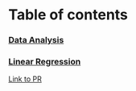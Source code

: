 # Table of contents

### [Data Analysis](./data_analysis)
### [Linear Regression](./linear_regression)


[Link to PR](https://github.com/LeoKuhorev/data_analysis/pull/3)
